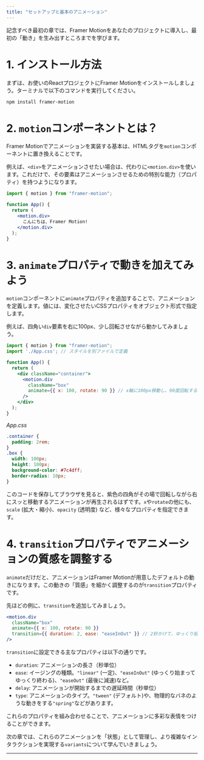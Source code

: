```yaml
---
title: "セットアップと基本のアニメーション"
---
```



記念すべき最初の章では、Framer Motionをあなたのプロジェクトに導入し、最初の「動き」を生み出すところまでを学びます。

# 1. インストール方法

まずは、お使いのReactプロジェクトにFramer Motionをインストールしましょう。ターミナルで以下のコマンドを実行してください。

```bash
npm install framer-motion
```

# 2. `motion`コンポーネントとは？

Framer Motionでアニメーションを実装する基本は、HTMLタグを`motion`コンポーネントに置き換えることです。

例えば、`<div>`をアニメーションさせたい場合は、代わりに`<motion.div>`を使います。これだけで、その要素はアニメーションさせるための特別な能力（プロパティ）を持つようになります。

```jsx
import { motion } from "framer-motion";

function App() {
  return (
    <motion.div>
      こんにちは、Framer Motion!
    </motion.div>
  );
}
```

# 3. `animate`プロパティで動きを加えてみよう

`motion`コンポーネントに`animate`プロパティを追加することで、アニメーションを定義します。値には、変化させたいCSSプロパティをオブジェクト形式で指定します。

例えば、四角い`div`要素を右に100px、少し回転させながら動かしてみましょう。

```jsx
import { motion } from "framer-motion";
import './App.css'; // スタイルを別ファイルで定義

function App() {
  return (
    <div className="container">
      <motion.div
        className="box"
        animate={{ x: 100, rotate: 90 }} // x軸に100px移動し、90度回転する
      />
    </div>
  );
}
```

*App.css*
```css
.container {
  padding: 2rem;
}
.box {
  width: 100px;
  height: 100px;
  background-color: #7c4dff;
  border-radius: 10px;
}
```

このコードを保存してブラウザを見ると、紫色の四角がその場で回転しながら右にスッと移動するアニメーションが再生されるはずです。`x`や`rotate`の他にも、`scale` (拡大・縮小)、`opacity` (透明度) など、様々なプロパティを指定できます。

# 4. `transition`プロパティでアニメーションの質感を調整する

`animate`だけだと、アニメーションはFramer Motionが用意したデフォルトの動きになります。この動きの「質感」を細かく調整するのが`transition`プロパティです。

先ほどの例に、`transition`を追加してみましょう。

```jsx
<motion.div
  className="box"
  animate={{ x: 100, rotate: 90 }}
  transition={{ duration: 2, ease: "easeInOut" }} // 2秒かけて、ゆっくり始まってゆっくり終わる
/>
```

`transition`に設定できる主なプロパティは以下の通りです。

*   `duration`: アニメーションの長さ（秒単位）
*   `ease`: イージングの種類。`"linear"` (一定)、`"easeInOut"` (ゆっくり始まってゆっくり終わる)、`"easeOut"` (最後に減速)など。
*   `delay`: アニメーションが開始するまでの遅延時間（秒単位）
*   `type`: アニメーションのタイプ。`"tween"` (デフォルト)や、物理的なバネのような動きをする`"spring"`などがあります。

これらのプロパティを組み合わせることで、アニメーションに多彩な表情をつけることができます。

次の章では、これらのアニメーションを「状態」として管理し、より複雑なインタラクションを実現する`variants`について学んでいきましょう。

***

